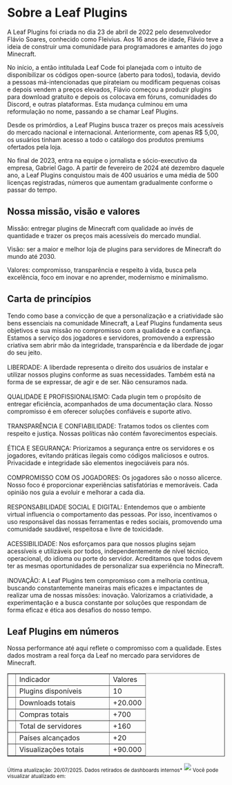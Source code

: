 # Sobre a Leaf Plugins

<p>
    A Leaf Plugins foi criada no dia 23 de abril de 2022 pelo desenvolvedor Flávio Soares, conhecido como Fleivius. Aos 16 anos de idade, Flávio teve a ideia de construir uma comunidade para programadores e amantes do jogo Minecraft.
</p>

<p>
    No início, a então intitulada Leaf Code foi planejada com o intuito de disponibilizar os códigos open-source (aberto para todos), todavia, devido a pessoas má-intencionadas que pirateiam ou modificam pequenas coisas e depois vendem a preços elevados, Flávio começou a produzir plugins para download gratuito e depois os colocava em fóruns, comunidades do Discord, e outras plataformas. Esta mudança culminou em uma reformulação no nome, passando a se chamar Leaf Plugins.
</p>

<p>
    Desde os primórdios, a Leaf Plugins busca trazer os preços mais acessíveis do mercado nacional e internacional. Anteriormente, com apenas R$ 5,00, os usuários tinham acesso a todo o catálogo dos produtos premiums ofertados pela loja.
</p>

<p>
    No final de 2023, entra na equipe o jornalista e sócio-executivo da empresa, Gabriel Gago. A partir de fevereiro de 2024 até dezembro daquele ano, a Leaf Plugins conquistou mais de 400 usuários e uma média de 500 licenças registradas, números que aumentam gradualmente conforme o passar do tempo.
</p>

## Nossa missão, visão e valores

<p>
    <control>Missão</control>: entregar plugins de Minecraft com qualidade ao invés de quantidade e trazer os preços mais acessíveis do mercado mundial.
</p>

<p>
    <control>Visão</control>: ser a maior e melhor loja de plugins para servidores de Minecraft do mundo até 2030.
</p>

<p>
    <control>Valores</control>: compromisso, transparência e respeito à vida, busca pela excelência, foco em inovar e no aprender, modernismo e minimalismo. 
</p>

## Carta de princípios

<p>
    Tendo como base a convicção de que a personalização e a criatividade são bens essenciais na comunidade Minecraft, a Leaf Plugins fundamenta seus objetivos e sua missão no compromisso com a qualidade e a confiança. Estamos a serviço dos jogadores e servidores, promovendo a expressão criativa sem abrir mão da integridade, transparência e da liberdade de jogar do seu jeito.
    <br><br>
    <control>LIBERDADE</control>: A liberdade representa o direito dos usuários de instalar e utilizar nossos plugins conforme as suas necessidades. Também está na forma de se expressar, de agir e de ser. Não censuramos nada.
    <br><br>
    <control>QUALIDADE E PROFISSIONALISMO</control>: Cada plugin tem o propósito de entregar eficiência, acompanhados de uma documentação clara. Nosso compromisso é em oferecer soluções confiáveis e suporte ativo.
    <br><br>
    <control>TRANSPARÊNCIA E CONFIABILIDADE</control>: Tratamos todos os clientes com respeito e justiça. Nossas políticas não contém favorecimentos especiais.
    <br><br>
    <control>ÉTICA E SEGURANÇA</control>: Priorizamos a segurança entre os servidores e os jogadores, evitando práticas ilegais como códigos maliciosos e outros. Privacidade e integridade são elementos inegociáveis para nós.
    <br><br>
    <control>COMPROMISSO COM OS JOGADORES</control>: Os jogadores são o nosso alicerce. Nosso foco é proporcionar experiências satisfatórias e memoráveis. Cada opinião nos guia a evoluir e melhorar a cada dia.
    <br><br>
    <control>RESPONSABILIDADE SOCIAL E DIGITAL</control>: Entendemos que o ambiente virtual influencia o comportamento das pessoas. Por isso, incentivamos o uso responsável das nossas ferramentas e redes sociais, promovendo uma comunidade saudável, respeitosa e livre de toxicidade.
    <br><br>
    <control>ACESSIBILIDADE</control>: Nos esforçamos para que nossos plugins sejam acessíveis e utilizáveis por todos, independentemente de nível técnico, operacional, do idioma ou porte do servidor. Acreditamos que todos devem ter as mesmas oportunidades de personalizar sua experiência no Minecraft.
    <br><br>
    <control>INOVAÇÃO</control>: A Leaf Plugins tem compromisso com a melhoria contínua, buscando constantemente maneiras mais eficazes e impactantes de realizar uma de nossas missões: inovação. Valorizamos a criatividade, a experimentação e a busca constante por soluções que respondam de forma eficaz e ética aos desafios do nosso tempo.
</p>

## Leaf Plugins em números

<p>
 Nossa performance até aqui reflete o compromisso com a qualidade. Estes dados mostram a real força da Leaf no mercado para servidores de Minecraft.
</p>

<tabs>
    <tab title="Visão Geral">
        <table width="400" style="header-row" border="false">
            <tr>
                <td width="1"></td>
                <td><control>Indicador</control></td>
                <td><control>Valores</control></td>
            </tr>
            <tr>
                <td width="1"></td>
                <td width="200"><control>Plugins disponíveis</control></td>
                <td>10</td>
            </tr>
            <tr>
                <td width="1"></td>
                <td><control>Downloads totais</control></td>
                <td>+20.000</td>
            </tr>
            <tr>
                <td width="1"></td>
                <td><control>Compras totais</control></td>
                <td>+700</td>
            </tr>
            <tr>
                <td width="1"></td>
                <td><control>Total de servidores</control></td>
                <td>+160</td>
            </tr>
            <tr>
                <td width="1"></td>
                <td><control>Países alcançados</control></td>
                <td>+20</td>
            </tr>
            <tr>
                <td width="1"></td>
                <td><control>Visualizações totais</control></td>
                <td>+90.000</td>
            </tr>
        </table>
        <sub><emphasis>Última atualização: 20/07/2025. Dados retirados de dashboards internos*</emphasis></sub>
    </tab>
    <tab title="Execução de plugins">
        <img src="grafico.png">
        <sub><emphasis>Você pode visualizar atualizado em: <a href="https://bstats.org/plugin/bukkit/LeafPlugins/20622"/></emphasis></sub>
    </tab>
</tabs>
